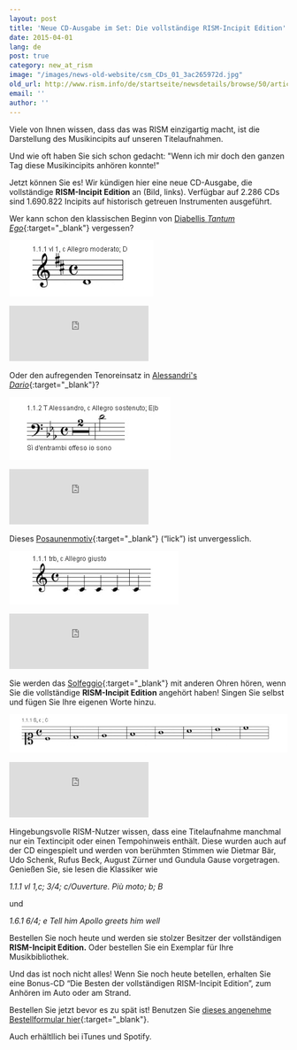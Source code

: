 ```yaml
---
layout: post
title: 'Neue CD-Ausgabe im Set: Die vollständige RISM-Incipit Edition'
date: 2015-04-01
lang: de
post: true
category: new_at_rism
image: "/images/news-old-website/csm_CDs_01_3ac265972d.jpg"
old_url: http://www.rism.info/de/startseite/newsdetails/browse/50/article/64/new-cd-box-set-the-rism-complete-incipits-edition.html
email: ''
author: ''
---
```


Viele von Ihnen wissen, dass das was RISM einzigartig macht, ist die Darstellung des Musikincipits auf unseren Titelaufnahmen.

Und wie oft haben Sie sich schon gedacht: "Wenn ich mir doch den ganzen Tag diese Musikincipits anhören konnte!"

Jetzt können Sie es! Wir kündigen hier eine neue CD-Ausgabe, die vollständige **RISM-Incipit Edition** an (Bild, links). Verfügbar auf 2.286 CDs sind 1.690.822 Incipits auf historisch getreuen Instrumenten ausgeführt.

Wer kann schon den klassischen Beginn von [Diabellis _Tantum Ego_](https://opac.rism.info/search?id=600245067){:target="_blank"} vergessen?

![Tantum ergo](/resources-old-website/news/Aprilscherz_2015/tantum.jpg)
<iframe width="50%" height="100" scrolling="no" frameborder="no" src="https://w.soundcloud.com/player/?url=https%3A//api.soundcloud.com/tracks/198573766&amp;auto_play=false&amp;hide_related=false&amp;show_comments=true&amp;show_user=true&amp;show_reposts=false&amp;visual=true"></iframe>

Oder den aufregenden Tenoreinsatz in [Alessandri's _Dario_](https://opac.rism.info/search?id=452002250){:target="_blank"}?

![Alessandri's Dario](/resources-old-website/news/Aprilscherz_2015/dario.jpg)
<iframe width="50%" height="100" scrolling="no" frameborder="no" src="https://w.soundcloud.com/player/?url=https%3A//api.soundcloud.com/tracks/198573806&amp;auto_play=false&amp;hide_related=false&amp;show_comments=true&amp;show_user=true&amp;show_reposts=false&amp;visual=true"></iframe>

Dieses [Posaunenmotiv](https://opac.rism.info/search?id=851000292){:target="_blank"} (“lick”) ist unvergesslich.

![Trombone lick](/resources-old-website/news/Aprilscherz_2015/trombone.jpg)
<iframe width="50%" height="100" scrolling="no" frameborder="no" src="https://w.soundcloud.com/player/?url=https%3A//api.soundcloud.com/tracks/198573785&amp;auto_play=false&amp;hide_related=false&amp;show_comments=true&amp;show_user=true&amp;show_reposts=false&amp;visual=true"></iframe>

Sie werden das [Solfeggio](https://opac.rism.info/search?id=850507984){:target="_blank"} mit anderen Ohren hören, wenn Sie die vollständige **RISM-Incipit Edition** angehört haben! Singen Sie selbst und fügen Sie Ihre eigenen Worte hinzu.


![Solfeggio](/resources-old-website/news/Aprilscherz_2015/solfeggio.jpg)
<iframe width="50%" height="100" scrolling="no" frameborder="no" src="https://w.soundcloud.com/player/?url=https%3A//api.soundcloud.com/tracks/198573761&amp;auto_play=false&amp;hide_related=false&amp;show_comments=true&amp;show_user=true&amp;show_reposts=false&amp;visual=true"></iframe>

Hingebungsvolle RISM-Nutzer wissen, dass eine Titelaufnahme manchmal nur ein Textincipit oder einen Tempohinweis enthält. Diese wurden auch auf der CD eingespielt und werden von berühmten Stimmen wie Dietmar Bär, Udo Schenk, Rufus Beck, August Zürner und Gundula Gause vorgetragen. Genießen Sie, sie lesen die Klassiker wie

_1.1.1 vl 1,c; 3/4; c/Ouverture. Più moto; b; B_

und


_1.6.1 6/4; e Tell him Apollo greets him well_

Bestellen Sie noch heute und werden sie stolzer Besitzer der vollständigen **RISM-Incipit Edition.** Oder bestellen Sie ein Exemplar für Ihre Musikbibliothek.

Und das ist noch nicht alles! Wenn Sie noch heute betellen, erhalten Sie eine Bonus-CD “Die Besten der vollständigen RISM-Incipit Edition”, zum Anhören im Auto oder am Strand.

Bestellen Sie jetzt bevor es zu spät ist! Benutzen Sie [dieses angenehme Bestellformular hier](https://opac.rism.info/search?id=452505866){:target="_blank"}.

Auch erhältllich bei iTunes und Spotify.
